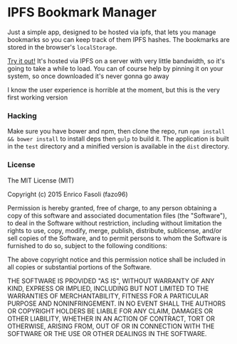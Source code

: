 # IPFS Bookmark Manager

Just a simple app, designed to be hosted via ipfs, that lets you manage bookmarks so you can keep track of them IPFS hashes. The bookmarks are stored in the browser's `localStorage`.

[Try it out!](http://gateway.ipfs.io/ipfs/QmSyURHE4qBKWCNYoX51B6VRMMfFS4HBhbjKY6vSnJSByN)
It's hosted via IPFS on a server with very little bandwidth, so it's going to take a while to load.
You can of course help by pinning it on your system, so once downloaded it's never gonna go away

I know the user experience is horrible at the moment, but this is the very first working version

### Hacking

Make sure you have bower and npm, then clone the repo, run `npm install && bower install` to install deps then `gulp` to build it.
The application is built in the `test` directory and a minified version is available in the `dist` directory.

### License

The MIT License (MIT)

Copyright (c) 2015 Enrico Fasoli (fazo96)

Permission is hereby granted, free of charge, to any person obtaining a copy
of this software and associated documentation files (the "Software"), to deal
in the Software without restriction, including without limitation the rights
to use, copy, modify, merge, publish, distribute, sublicense, and/or sell
copies of the Software, and to permit persons to whom the Software is
furnished to do so, subject to the following conditions:

The above copyright notice and this permission notice shall be included in all
copies or substantial portions of the Software.

THE SOFTWARE IS PROVIDED "AS IS", WITHOUT WARRANTY OF ANY KIND, EXPRESS OR
IMPLIED, INCLUDING BUT NOT LIMITED TO THE WARRANTIES OF MERCHANTABILITY,
FITNESS FOR A PARTICULAR PURPOSE AND NONINFRINGEMENT. IN NO EVENT SHALL THE
AUTHORS OR COPYRIGHT HOLDERS BE LIABLE FOR ANY CLAIM, DAMAGES OR OTHER
LIABILITY, WHETHER IN AN ACTION OF CONTRACT, TORT OR OTHERWISE, ARISING FROM,
OUT OF OR IN CONNECTION WITH THE SOFTWARE OR THE USE OR OTHER DEALINGS IN THE
SOFTWARE.
